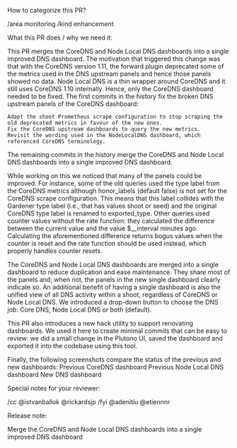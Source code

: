 How to categorize this PR?

/area monitoring
/kind enhancement

What this PR does / why we need it:

This PR merges the CoreDNS and Node Local DNS dashboards into a single improved DNS dashboard. The motivation that triggered this change was that with the CoreDNS version 1.11, the forward plugin deprecated some of the metrics used in the DNS upstream panels and hence those panels showed no data. Node Local DNS is a thin wrapper around CoreDNS and it still uses CoreDNS 1.10 internally. Hence, only the CoreDNS dashboard needed to be fixed. The first commits in the history fix the broken DNS upstream panels of the CoreDNS dashboard:

    Adapt the shoot Prometheus scrape configuration to stop scraping the old deprecated metrics in favour of the new ones.
    Fix the CoreDNS upstream dashboards to query the new metrics.
    Revisit the wording used in the NodeLocalDNS dashboard, which referenced CoreDNS terminology.

The remaining commits in the history merge the CoreDNS and Node Local DNS dashboards into a single improved DNS dashboard.

While working on this we noticed that many of the panels could be improved. For instance, some of the old queries used the type label from the CoreDNS metrics although honor_labels (default false) is not set for the CoreDNS scrape configuration. This means that this label collides with the Gardener type label (i.e., that has values shoot or seed) and the original CoreDNS type label is renamed to exported_type. Other queries used counter values without the rate function: they calculated the difference between the current value and the value $__interval minutes ago. Calculating the aforementioned difference returns bogus values when the counter is reset and the rate function should be used instead, which properly handles counter resets.

The CoreDNS and Node Local DNS dashboards are merged into a single dashboard to reduce duplication and ease maintenance. They share most of the panels and, when not, the panels in the new single dashboard clearly indicate so. An additional benefit of having a single dashboard is also the unified view of all DNS activity within a shoot, regardless of CoreDNS or Node Local DNS. We introduced a drop-down button to choose the DNS job: Core DNS, Node Local DNS or both (default).

This PR also introduces a new hack utility to support renovating dashboards. We used it here to create minimal commits that can be easy to review: we did a small change in the Plutono UI, saved the dashboard and exported it into the codebase using this tool.

Finally, the following screenshots compare the status of the previous and new dashboards:
Previous CoreDNS dashboard
Previous Node Local DNS dashboard
New DNS dashboard

Special notes for your reviewer:

/cc @istvanballok @rickardsjp
/fyi @adenitiu @etiennnr

Release note:

Merge the CoreDNS and Node Local DNS dashboards into a single improved DNS dashboard
